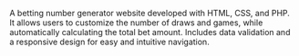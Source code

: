 A betting number generator website developed with HTML, CSS, and PHP. It allows users to customize the number of draws and games, while automatically calculating the total bet amount. Includes data validation and a responsive design for easy and intuitive navigation.
